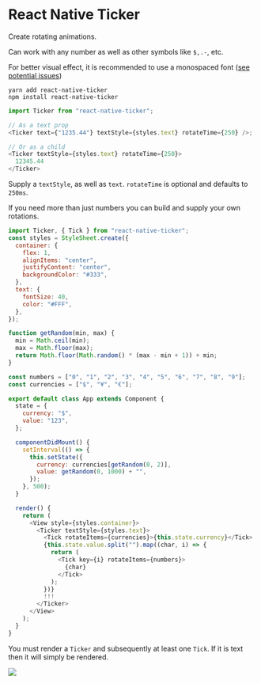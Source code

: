 # React Native Ticker

Create rotating animations.

Can work with any number as well as other symbols like `$,.-`, etc.

For better visual effect, it is recommended to use a monospaced font ([see potential issues](https://stackoverflow.com/questions/38933459/react-native-how-to-set-fixed-width-to-individual-characters-number-letter))

```
yarn add react-native-ticker
npm install react-native-ticker
```

```js
import Ticker from "react-native-ticker";

// As a text prop
<Ticker text={"1235.44"} textStyle={styles.text} rotateTime={250} />;

// Or as a child
<Ticker textStyle={styles.text} rotateTime={250}>
  12345.44
</Ticker>

```

Supply a `textStyle`, as well as `text`. `rotateTime` is optional and defaults to `250ms`.


If you need more than just numbers you can build and supply your own rotations.

```js
import Ticker, { Tick } from "react-native-ticker";
const styles = StyleSheet.create({
  container: {
    flex: 1,
    alignItems: "center",
    justifyContent: "center",
    backgroundColor: "#333",
  },
  text: {
    fontSize: 40,
    color: "#FFF",
  },
});

function getRandom(min, max) {
  min = Math.ceil(min);
  max = Math.floor(max);
  return Math.floor(Math.random() * (max - min + 1)) + min;
}

const numbers = ["0", "1", "2", "3", "4", "5", "6", "7", "8", "9"];
const currencies = ["$", "¥", "€"];

export default class App extends Component {
  state = {
    currency: "$",
    value: "123",
  };

  componentDidMount() {
    setInterval(() => {
      this.setState({
        currency: currencies[getRandom(0, 2)],
        value: getRandom(0, 1000) + "",
      });
    }, 500);
  }

  render() {
    return (
      <View style={styles.container}>
        <Ticker textStyle={styles.text}>
          <Tick rotateItems={currencies}>{this.state.currency}</Tick>
          {this.state.value.split("").map((char, i) => {
            return (
              <Tick key={i} rotateItems={numbers}>
                {char}
              </Tick>
            );
          })}
          !!!
        </Ticker>
      </View>
    );
  }
}
```

You must render a `Ticker` and subsequently at least one `Tick`. If it is text then it will simply be rendered.

![](./examples.gif)
